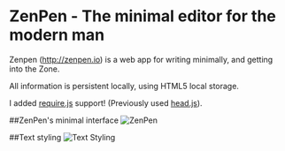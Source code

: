 # ZenPen - The minimal editor for the modern man

Zenpen (http://zenpen.io) is a web app for writing minimally, and getting into the Zone.

All information is persistent locally, using HTML5 local storage.

I added [require.js](http://requirejs.org/) support! (Previously used [head.js](http://headjs.com/)).

##ZenPen's minimal interface
![ZenPen](http://i.imgur.com/gHLGRDR.png)

##Text styling
![Text Styling](http://i.imgur.com/D7l9pRD.png)
